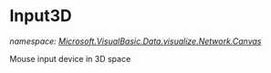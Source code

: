 ﻿# Input3D
_namespace: <a href="#" onClick="load('/docs/Microsoft.VisualBasic.Data.visualize.Network.Canvas/index.md')">Microsoft.VisualBasic.Data.visualize.Network.Canvas</a>_

Mouse input device in 3D space





